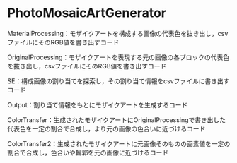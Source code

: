 # PhotoMosaicArtGenerator
MaterialProcessing：モザイクアートを構成する画像の代表色を抜き出し，csvファイルにそのRGB値を書き出すコード

OriginalProcessing：モザイクアートを表現する元の画像の各ブロックの代表色を抜き出し，csvファイルにそのRGB値を書き出すコード

SE：構成画像の割り当てを探索し，その割り当て情報をcsvファイルに書き出すコード

Output：割り当て情報をもとにモザイクアートを生成するコード

ColorTransfer：生成されたモザイクアートにOriginalProcessingで書き出した代表色を一定の割合で合成し，より元の画像の色合いに近づけるコード

ColorTransfer2：生成されたモザイクアートに元画像そのものの画素値を一定の割合で合成し，色合いや輪郭を元の画像に近づけるコード